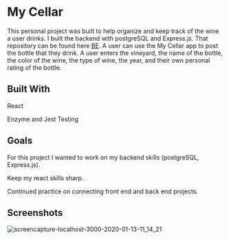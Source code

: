 # My Cellar

This personal project was built to help organize and keep track of the wine a user drinks. I built the backend with postgreSQL and Express.js. That repository can be found here [BE](https://github.com/colbyallen012/My-Cellar). A user can use the My Cellar app to post the bottle that they drink. A user enters the vineyard, the name of the bottle, the color of the wine, the type of wine, the year, and their own personal rating of the bottle. 

## Built With

React

Enzyme and Jest Testing

## Goals

For this project I wanted to work on my backend skills (postgreSQL, Express.js).

Keep my react skills sharp.

Continued practice on connecting front end and back end projects.

## Screenshots

![screencapture-localhost-3000-2020-01-13-11_14_21](https://user-images.githubusercontent.com/43159025/72281143-20b2bb80-35f7-11ea-8f2c-22ba38ebc90c.png)

